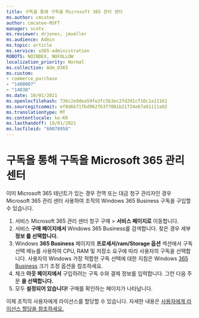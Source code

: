 ```yaml
---
title: 구독을 통해 구독을 Microsoft 365 관리 센터
ms.author: cmcatee
author: cmcatee-MSFT
manager: scotv
ms.reviewer: drjones, jmueller
ms.audience: Admin
ms.topic: article
ms.service: o365-administration
ROBOTS: NOINDEX, NOFOLLOW
localization_priority: Normal
ms.collection: Adm_O365
ms.custom:
- commerce_purchase
- "1400007"
- "14030"
ms.date: 10/01/2021
ms.openlocfilehash: 736c2e9dea59fe2fc5b3ec2fd291cf10c1a11161
ms.sourcegitcommit: ef8d6b71fbd962fb3f7081b21724e67a91111a92
ms.translationtype: MT
ms.contentlocale: ko-KR
ms.lasthandoff: 10/01/2021
ms.locfileid: "60078958"
---
```

# <a name="buy-a-subscription-through-the-microsoft-365-admin-center"></a>구독을 통해 구독을 Microsoft 365 관리 센터

이미 Microsoft 365 테넌트가 있는 경우 전역 또는 대금 청구 관리자인 [](https://go.microsoft.com/fwlink/p/?linkid=2024339) 경우 Microsoft 365 관리 센터 사용하여 조직의 Windows 365 Business 구독을 구입할 수 있습니다.

1. 서비스 Microsoft 365 관리 센터 청구 구매   >  **서비스 페이지로** 이동합니다.
2. 서비스 **구매 페이지에서** Windows 365 Business를 검색합니다. 찾은 경우 세부 **정보 를 선택합니다.**
3. Windows **365 Business** 페이지의 **프로세서/ram/Storage 옵션** 섹션에서 구독 선택 메뉴를  사용하여 CPU, RAM 및 저장소 요구에 따라 사용자의 구독을 선택합니다. 사용자의 Windows 가장 적합한 구독 선택에 대한 지침은 Windows [365 Business](https://docs.microsoft.com/microsoft-365/admin/setup/windows-365-business-sizing) 크기 조정 옵션을 참조하세요.
4. 체크 **아웃 페이지에서** 구입하려는 구독 수와 결제 정보를 입력합니다. 그런 다음 주문 **을 선택합니다.**
5. 모두 **설정되어 있습니다!** 구매를 확인하는 페이지가 나타납니다.

이제 조직의 사용자에게 라이선스를 할당할 수 있습니다. 자세한 내용은 [사용자에게 라이선스 할당을 참조하세요.](https://docs.microsoft.com/microsoft-365/admin/setup/get-started-windows-365-business#assign-licenses-to-users)
